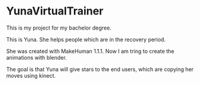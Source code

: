 # YunaVirtualTrainer

This is my project for my bachelor degree.

This is Yuna. She helps people which are in the recovery period.

She was created with MakeHuman 1.1.1.
Now I am tring to create the animations with blender.

The goal is that Yuna will give stars to the end users, which are copying her moves using kinect.

